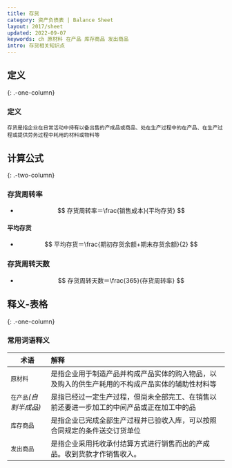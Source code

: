 ```yaml
---
title: 存货
category: 资产负债表 | Balance Sheet
layout: 2017/sheet
updated: 2022-09-07
keywords: ch 原材料 在产品 库存商品 发出商品
intro: 存货相关知识点
---
```



## 定义
{: .-one-column}

### 定义
```
存货是指企业在日常活动中持有以备出售的产成品或商品、处在生产过程中的在产品、在生产过程或提供劳务过程中耗用的材料或物料等
```

## 计算公式
{: .-two-column}

### 存货周转率
- $$ 存货周转率＝\frac{销售成本}{平均存货} $$
#### 平均存货
- $$ 平均存货＝\frac{期初存货余额+期末存货余额}{2} $$

### 存货周转天数
- $$ 存货周转天数＝\frac{365}{存货周转率} $$


## 释义-表格
{: .-one-column}

### 常用词语释义

| 术语                     | 解释                                                                                                 |
| ------------------------ | :-------------------------------------------------------------------------------------------------- |
| `原材料`                 | 是指企业用于制造产品并构成产品实体的购入物品，以及购入的供生产耗用的不构成产品实体的辅助性材料等             |
| `在产品`_(自制半成品)_    | 是指已经过一定生产过程，但尚未全部完工、在销售以前还要进一步加工的中间产品或正在加工中的品                  |
| `库存商品`               | 是指企业已完成全部生产过程并已验收入库，可以按照合同规定的条件送交订货单位                                 |
| `发出商品`               | 是指企业采用托收承付结算方式进行销售而出的产成品。收到货款才作销售收入。                                   |
